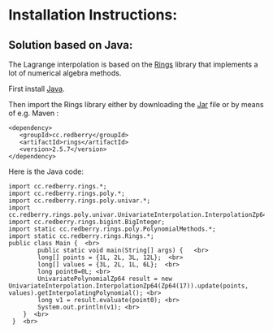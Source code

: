 <h1> Installation Instructions: </h1>

<h2> Solution based on Java: </h2>

The Lagrange interpolation is based on the [Rings](https://rings.readthedocs.io/en/latest/guide.html) library that implements a lot of numerical algebra methods.

First install [Java](https://www.oracle.com/java/technologies/downloads/).

Then import the Rings library either by downloading the [Jar](https://jar-download.com/artifacts/cc.redberry/rings/2.5.7) file or by means of e.g. Maven :

``` <dependency> ``` <br>
```    <groupId>cc.redberry</groupId> ``` <br>
```    <artifactId>rings</artifactId> ``` <br>
```    <version>2.5.7</version> ``` <br>
``` </dependency> ``` <br>


Here is the Java code:

```
import cc.redberry.rings.*; 
import cc.redberry.rings.poly.*; 
import cc.redberry.rings.poly.univar.*; 
import cc.redberry.rings.poly.univar.UnivariateInterpolation.InterpolationZp64; 
import cc.redberry.rings.bigint.BigInteger; 
import static cc.redberry.rings.poly.PolynomialMethods.*; 
import static cc.redberry.rings.Rings.*; 
public class Main {  <br>
        public static void main(String[] args) {   <br> 
		long[] points = {1L, 2L, 3L, 12L};  <br>
		long[] values = {3L, 2L, 1L, 6L};  <br>
		long point0=0L; <br>
		UnivariatePolynomialZp64 result = new UnivariateInterpolation.InterpolationZp64(Zp64(17)).update(points, values).getInterpolatingPolynomial(); <br>
		long v1 = result.evaluate(point0); <br>
		System.out.println(v1); <br>
	}  <br>
 }  <br>
```


 

